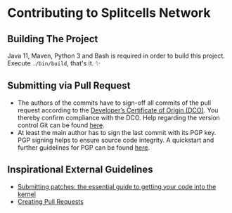 # Contributing to Splitcells Network

## Building The Project

Java 11, Maven, Python 3 and Bash is required in order to build this project.
Execute `./bin/build`, that's it. ✨

## Submitting via Pull Request

* The authors of the commits have to sign-off all commits of the pull request according to the [Developer’s Certificate of Origin (DCO)](src/main/txt/net/splitcells/network/legal/Developer_Certificate_of_Origin.v1.1.txt).
  You thereby confirm compliance with the DCO.
  Help regarding the version control Git can be found
  [here](src/main/md/net/splitcells/network/guidelines/gist/git.md).
* At least the main author has to sign the last commit with its PGP key.
  PGP signing helps to ensure source code integrity.
  A quickstart and further guidelines for PGP can be found
  [here](src/main/md/net/splitcells/network/guidelines/gist/pgp.md).

## Inspirational External Guidelines

* [Submitting patches: the essential guide to getting your code into the kernel](https://www.kernel.org/doc/html/latest/process/submitting-patches.html)
* [Creating Pull Requests](https://www.kernel.org/doc/html/latest/maintainer/pull-requests.html)